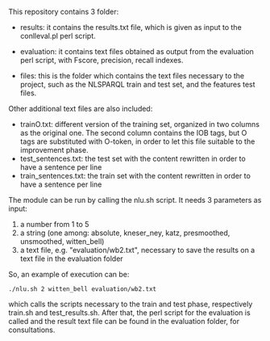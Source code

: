 This repository contains 3 folder:

* results: it contains the results.txt file, which is given as input to the conlleval.pl perl script.

* evaluation: it contains text files obtained as output from the evaluation perl script, with Fscore, precision, recall indexes.

* files: this is the folder which contains the text files necessary to the project, such as the NLSPARQL train and test set, and the features test files. 

Other additional text files are also included:
- trainO.txt: different version of the training set, organized in two columns as the original one. The second column contains the IOB tags, but O tags are substituted with O-token, in order to let this file suitable to the improvement phase.
- test_sentences.txt: the test set with the content rewritten in order to have a sentence per line
- train_sentences.txt: the train set with the content rewritten in order to have a sentence per line

The module can be run by calling the nlu.sh script. It needs 3 parameters as input: 
1. a number from 1 to 5
2. a string (one among: absolute, kneser_ney, katz, presmoothed, unsmoothed, witten_bell)
3. a text file, e.g. "evaluation/wb2.txt", necessary to save the results on a text file in the evaluation folder

So, an example of execution can be:
```
./nlu.sh 2 witten_bell evaluation/wb2.txt 
```

which calls the scripts necessary to the train and test phase, respectively train.sh and test_results.sh. After that, the perl script for the evaluation is called and the result text file can be found in the evaluation folder, for consultations.

